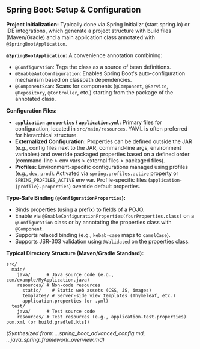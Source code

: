 ## Spring Boot: Setup & Configuration

**Project Initialization:** Typically done via Spring Initializr (start.spring.io) or IDE integrations, which generate a project structure with build files (Maven/Gradle) and a main application class annotated with `@SpringBootApplication`.

**`@SpringBootApplication`:** A convenience annotation combining:
*   `@Configuration`: Tags the class as a source of bean definitions.
*   `@EnableAutoConfiguration`: Enables Spring Boot's auto-configuration mechanism based on classpath dependencies.
*   `@ComponentScan`: Scans for components (`@Component`, `@Service`, `@Repository`, `@Controller`, etc.) starting from the package of the annotated class.

**Configuration Files:**
*   **`application.properties` / `application.yml`:** Primary files for configuration, located in `src/main/resources`. YAML is often preferred for hierarchical structure.
*   **Externalized Configuration:** Properties can be defined outside the JAR (e.g., config files next to the JAR, command-line args, environment variables) and override packaged properties based on a defined order (command-line > env vars > external files > packaged files).
*   **Profiles:** Environment-specific configurations managed using profiles (e.g., `dev`, `prod`). Activated via `spring.profiles.active` property or `SPRING_PROFILES_ACTIVE` env var. Profile-specific files (`application-{profile}.properties`) override default properties.

**Type-Safe Binding (`@ConfigurationProperties`):**
*   Binds properties (using a prefix) to fields of a POJO.
*   Enable via `@EnableConfigurationProperties(YourProperties.class)` on a `@Configuration` class or by annotating the properties class with `@Component`.
*   Supports relaxed binding (e.g., `kebab-case` maps to `camelCase`).
*   Supports JSR-303 validation using `@Validated` on the properties class.

**Typical Directory Structure (Maven/Gradle Standard):**
```
src/
  main/
    java/      # Java source code (e.g., com/example/MyApplication.java)
    resources/ # Non-code resources
      static/    # Static web assets (CSS, JS, images)
      templates/ # Server-side view templates (Thymeleaf, etc.)
      application.properties (or .yml)
  test/
    java/      # Test source code
    resources/ # Test resources (e.g., application-test.properties)
pom.xml (or build.gradle[.kts])
```

*(Synthesized from: ...spring_boot_advanced_config.md, ...java_spring_framework_overview.md)*
